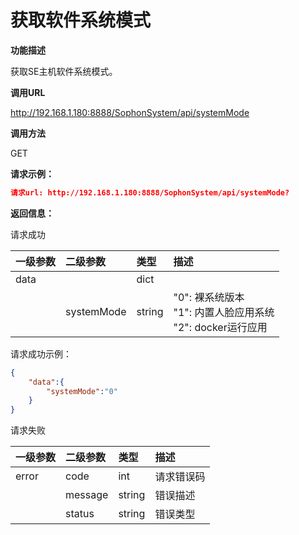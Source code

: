 # 获取软件系统模式 #

**功能描述**

获取SE主机软件系统模式。

**调用URL**

http://192.168.1.180:8888/SophonSystem/api/systemMode

**调用方法**

GET

**请求示例：**

```json
请求url: http://192.168.1.180:8888/SophonSystem/api/systemMode?
```

**返回信息：**

请求成功

| 一级参数 | 二级参数   | 类型   | 描述                                                         |
| :------- | :--------- | :----- | :----------------------------------------------------------- |
| data     |            | dict   |                                                              |
|          | systemMode | string | "0": 裸系统版本<br />"1": 内置人脸应用系统<br />"2": docker运行应用 |

请求成功示例：

```json
{
    "data":{
        "systemMode":"0"
    }
}
```

请求失败

| 一级参数 | 二级参数 | 类型   | 描述       |
| :------- | :------- | :----- | :--------- |
| error    | code     | int    | 请求错误码 |
|          | message  | string | 错误描述   |
|          | status   | string | 错误类型   |

​    

